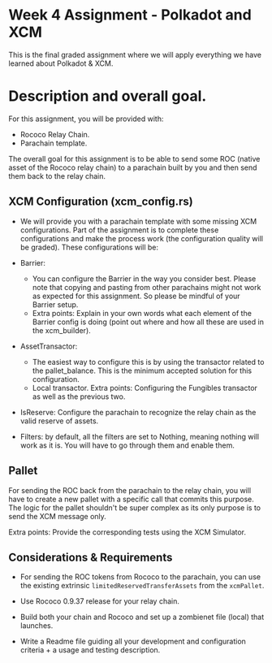 # Week 4 Assignment - Polkadot and XCM

This is the final graded assignment where we will apply everything we have learned about Polkadot & XCM.

# Description and overall goal.

For this assignment, you will be provided with:

- Rococo Relay Chain.
- Parachain template.

The overall goal for this assignment is to be able to send some ROC (native asset of the Rococo relay chain) to a parachain built by you and then send them back to the relay chain.

## XCM Configuration (xcm_config.rs)

- We will provide you with a parachain template with some missing XCM configurations. Part of the assignment is to complete these configurations and make the process work (the configuration quality will be graded). These configurations will be:

- Barrier:

    - You can configure the Barrier in the way you consider best. Please note that copying and pasting from other parachains might not work as expected for this assignment. So please be mindful of your Barrier setup.
    - Extra points: Explain in your own words what each element of the Barrier config is doing (point out where and how all these are used in the xcm_builder).

- AssetTransactor:
    - The easiest way to configure this is by using the transactor related to the pallet_balance. This is the minimum accepted solution for this configuration.
    - Local transactor.
    Extra points: Configuring the Fungibles transactor as well as the previous two. 
  
- IsReserve: Configure the parachain to recognize the relay chain as the valid reserve of assets.

- Filters: by default, all the filters are set to Nothing, meaning nothing will work as it is. You will have to go through them and enable them.

## Pallet

For sending the ROC back from the parachain to the relay chain, you will have to create a new pallet with a specific call that commits this purpose. The logic for the pallet shouldn't be super complex as its only purpose is to send the XCM message only.

Extra points: Provide the corresponding tests using the XCM Simulator.

## Considerations & Requirements

- For sending the ROC tokens from Rococo to the parachain, you can use the existing extrinsic `limitedReservedTransferAssets` from the `xcmPallet`.

- Use Rococo 0.9.37 release for your relay chain.

- Build both your chain and Rococo and set up a zombienet file (local) that launches.

- Write a Readme file guiding all your development and configuration criteria + a usage and testing description.

